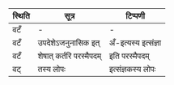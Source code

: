 | स्थिति | सूत्र | टिप्पणी |
| ----- | ------- | ------ |
| वटँ | - | - |
| वटँ | उपदेशेऽजनुनासिक इत् | अँ-इत्यस्य इत्संज्ञा |
| वटँ | शेषात् कर्तरि परस्मैपदम् | इति परस्मैपदम् |
| वट् | तस्य लोपः | इत्संज्ञकस्य लोपः |
